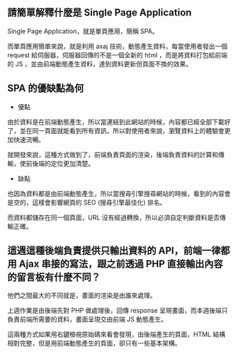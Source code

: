 ## 請簡單解釋什麼是 Single Page Application
Single Page Application，就是單頁應用，簡稱 SPA。

而單頁應用簡單來說，就是利用 axaj 技術，動態產生資料，每當使用者發出一個 request 給伺服器，伺服器回傳的不是一個全新的 html ，而是將資料打包給前端的 JS ，並由前端動態產生資料，達到資料更新但頁面不換的效果。



## SPA 的優缺點為何

- 優點

由於資料是在前端動態產生，所以當連結到此網站的時候，內容都已經全部下載好了，並在同一頁面就能看到所有資訊，所以對使用者來說，瀏覽資料上的體驗會更加快速流暢。 

就開發來說，這種方式做到了，前端負責頁面的渲染，後端負責資料的計算和傳輸，使前後端的定位更加清楚。


- 缺點

也因為資料都是由前端動態產生，所以當搜尋引擎搜尋網站的時候，看到的內容會是空的，這樣會影響網頁的 SEO (搜尋引擎最佳化) 排名。

而資料都儲存在同一個頁面，URL 沒有經過轉換，所以必須自定判斷資料是否傳輸正確。


## 這週這種後端負責提供只輸出資料的 API，前端一律都用 Ajax 串接的寫法，跟之前透過 PHP 直接輸出內容的留言板有什麼不同？
他們之間最大的不同就是，畫面的渲染是由誰來處理。

上週作業是由後端先對 PHP 做處理後，回傳 response 呈現畫面，而本週後端只負責前端所需要的資料，畫面呈現交由前端 JS 動態產生。

這兩種方式如果用右鍵檢視原始碼來看會發現，由後端產生的頁面，HTML 結構相對完整，但是用前端動態產生的頁面，卻只有一些基本架構。
